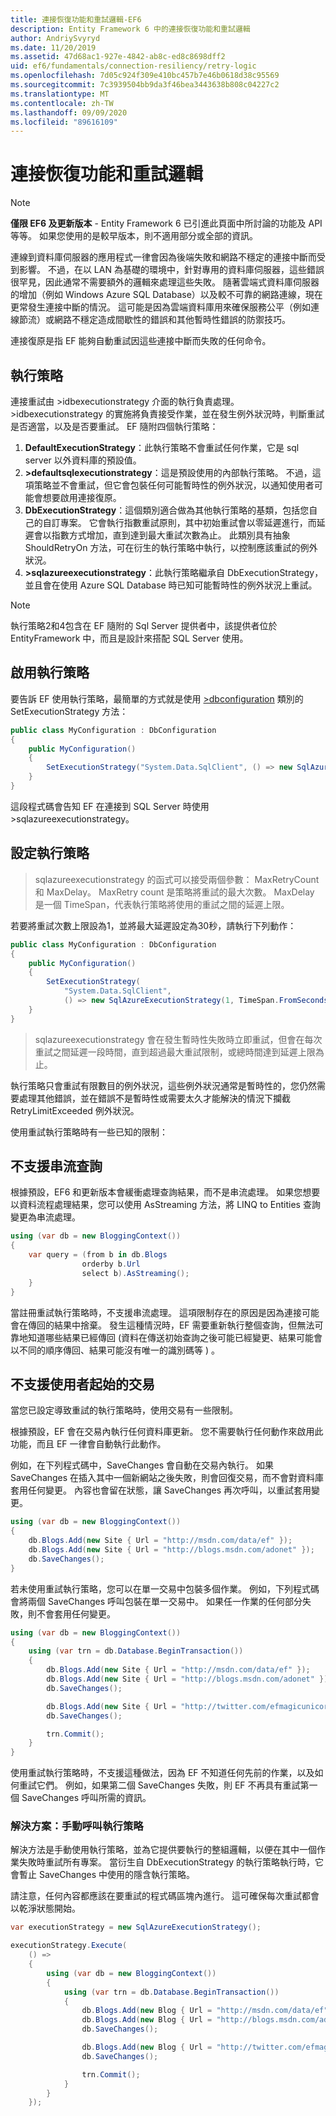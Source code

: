 ```yaml
---
title: 連接恢復功能和重試邏輯-EF6
description: Entity Framework 6 中的連接恢復功能和重試邏輯
author: AndriySvyryd
ms.date: 11/20/2019
ms.assetid: 47d68ac1-927e-4842-ab8c-ed8c8698dff2
uid: ef6/fundamentals/connection-resiliency/retry-logic
ms.openlocfilehash: 7d05c924f309e410bc457b7e46b0618d38c95569
ms.sourcegitcommit: 7c3939504bb9da3f46bea3443638b808c04227c2
ms.translationtype: MT
ms.contentlocale: zh-TW
ms.lasthandoff: 09/09/2020
ms.locfileid: "89616109"
---
```

# <a name="connection-resiliency-and-retry-logic"></a>連接恢復功能和重試邏輯
> [!NOTE]
> **僅限 EF6 及更新版本** - Entity Framework 6 已引進此頁面中所討論的功能及 API 等等。 如果您使用的是較早版本，則不適用部分或全部的資訊。  

連線到資料庫伺服器的應用程式一律會因為後端失敗和網路不穩定的連接中斷而受到影響。 不過，在以 LAN 為基礎的環境中，針對專用的資料庫伺服器，這些錯誤很罕見，因此通常不需要額外的邏輯來處理這些失敗。 隨著雲端式資料庫伺服器的增加（例如 Windows Azure SQL Database）以及較不可靠的網路連線，現在更常發生連接中斷的情況。 這可能是因為雲端資料庫用來確保服務公平（例如連線節流）或網路不穩定造成間歇性的錯誤和其他暫時性錯誤的防禦技巧。  

連接復原是指 EF 能夠自動重試因這些連接中斷而失敗的任何命令。  

## <a name="execution-strategies"></a>執行策略  

連接重試由 >idbexecutionstrategy 介面的執行負責處理。 >idbexecutionstrategy 的實施將負責接受作業，並在發生例外狀況時，判斷重試是否適當，以及是否要重試。 EF 隨附四個執行策略：  

1. **DefaultExecutionStrategy**：此執行策略不會重試任何作業，它是 sql server 以外資料庫的預設值。  
2. **>defaultsqlexecutionstrategy**：這是預設使用的內部執行策略。 不過，這項策略並不會重試，但它會包裝任何可能暫時性的例外狀況，以通知使用者可能會想要啟用連接復原。  
3. **DbExecutionStrategy**：這個類別適合做為其他執行策略的基類，包括您自己的自訂專案。 它會執行指數重試原則，其中初始重試會以零延遲進行，而延遲會以指數方式增加，直到達到最大重試次數為止。 此類別具有抽象 ShouldRetryOn 方法，可在衍生的執行策略中執行，以控制應該重試的例外狀況。  
4. **>sqlazureexecutionstrategy**：此執行策略繼承自 DbExecutionStrategy，並且會在使用 Azure SQL Database 時已知可能暫時性的例外狀況上重試。

> [!NOTE]
> 執行策略2和4包含在 EF 隨附的 Sql Server 提供者中，該提供者位於 EntityFramework 中，而且是設計來搭配 SQL Server 使用。  

## <a name="enabling-an-execution-strategy"></a>啟用執行策略  

要告訴 EF 使用執行策略，最簡單的方式就是使用 [>dbconfiguration](xref:ef6/fundamentals/configuring/code-based) 類別的 SetExecutionStrategy 方法：  

``` csharp
public class MyConfiguration : DbConfiguration
{
    public MyConfiguration()
    {
        SetExecutionStrategy("System.Data.SqlClient", () => new SqlAzureExecutionStrategy());
    }
}
```  

這段程式碼會告知 EF 在連接到 SQL Server 時使用 >sqlazureexecutionstrategy。  

## <a name="configuring-the-execution-strategy"></a>設定執行策略  

>sqlazureexecutionstrategy 的函式可以接受兩個參數： MaxRetryCount 和 MaxDelay。 MaxRetry count 是策略將重試的最大次數。 MaxDelay 是一個 TimeSpan，代表執行策略將使用的重試之間的延遲上限。  

若要將重試次數上限設為1，並將最大延遲設定為30秒，請執行下列動作：  

``` csharp
public class MyConfiguration : DbConfiguration
{
    public MyConfiguration()
    {
        SetExecutionStrategy(
            "System.Data.SqlClient",
            () => new SqlAzureExecutionStrategy(1, TimeSpan.FromSeconds(30)));
    }
}
```  

>sqlazureexecutionstrategy 會在發生暫時性失敗時立即重試，但會在每次重試之間延遲一段時間，直到超過最大重試限制，或總時間達到延遲上限為止。  

執行策略只會重試有限數目的例外狀況，這些例外狀況通常是暫時性的，您仍然需要處理其他錯誤，並在錯誤不是暫時性或需要太久才能解決的情況下攔截 RetryLimitExceeded 例外狀況。  

使用重試執行策略時有一些已知的限制：  

## <a name="streaming-queries-are-not-supported"></a>不支援串流查詢  

根據預設，EF6 和更新版本會緩衝處理查詢結果，而不是串流處理。 如果您想要以資料流程處理結果，您可以使用 AsStreaming 方法，將 LINQ to Entities 查詢變更為串流處理。  

``` csharp
using (var db = new BloggingContext())
{
    var query = (from b in db.Blogs
                orderby b.Url
                select b).AsStreaming();
    }
}
```  

當註冊重試執行策略時，不支援串流處理。 這項限制存在的原因是因為連接可能會在傳回的結果中捨棄。 發生這種情況時，EF 需要重新執行整個查詢，但無法可靠地知道哪些結果已經傳回 (資料在傳送初始查詢之後可能已經變更、結果可能會以不同的順序傳回、結果可能沒有唯一的識別碼等 ) 。  

## <a name="user-initiated-transactions-are-not-supported"></a>不支援使用者起始的交易  

當您已設定導致重試的執行策略時，使用交易有一些限制。  

根據預設，EF 會在交易內執行任何資料庫更新。 您不需要執行任何動作來啟用此功能，而且 EF 一律會自動執行此動作。  

例如，在下列程式碼中，SaveChanges 會自動在交易內執行。 如果 SaveChanges 在插入其中一個新網站之後失敗，則會回復交易，而不會對資料庫套用任何變更。 內容也會留在狀態，讓 SaveChanges 再次呼叫，以重試套用變更。  

``` csharp
using (var db = new BloggingContext())
{
    db.Blogs.Add(new Site { Url = "http://msdn.com/data/ef" });
    db.Blogs.Add(new Site { Url = "http://blogs.msdn.com/adonet" });
    db.SaveChanges();
}
```  

若未使用重試執行策略，您可以在單一交易中包裝多個作業。 例如，下列程式碼會將兩個 SaveChanges 呼叫包裝在單一交易中。 如果任一作業的任何部分失敗，則不會套用任何變更。  

``` csharp
using (var db = new BloggingContext())
{
    using (var trn = db.Database.BeginTransaction())
    {
        db.Blogs.Add(new Site { Url = "http://msdn.com/data/ef" });
        db.Blogs.Add(new Site { Url = "http://blogs.msdn.com/adonet" });
        db.SaveChanges();

        db.Blogs.Add(new Site { Url = "http://twitter.com/efmagicunicorns" });
        db.SaveChanges();

        trn.Commit();
    }
}
```  

使用重試執行策略時，不支援這種做法，因為 EF 不知道任何先前的作業，以及如何重試它們。 例如，如果第二個 SaveChanges 失敗，則 EF 不再具有重試第一個 SaveChanges 呼叫所需的資訊。  

### <a name="solution-manually-call-execution-strategy"></a>解決方案：手動呼叫執行策略  

解決方法是手動使用執行策略，並為它提供要執行的整組邏輯，以便在其中一個作業失敗時重試所有專案。 當衍生自 DbExecutionStrategy 的執行策略執行時，它會暫止 SaveChanges 中使用的隱含執行策略。  

請注意，任何內容都應該在要重試的程式碼區塊內進行。 這可確保每次重試都會以乾淨狀態開始。  

``` csharp
var executionStrategy = new SqlAzureExecutionStrategy();

executionStrategy.Execute(
    () =>
    {
        using (var db = new BloggingContext())
        {
            using (var trn = db.Database.BeginTransaction())
            {
                db.Blogs.Add(new Blog { Url = "http://msdn.com/data/ef" });
                db.Blogs.Add(new Blog { Url = "http://blogs.msdn.com/adonet" });
                db.SaveChanges();

                db.Blogs.Add(new Blog { Url = "http://twitter.com/efmagicunicorns" });
                db.SaveChanges();

                trn.Commit();
            }
        }
    });
```  

